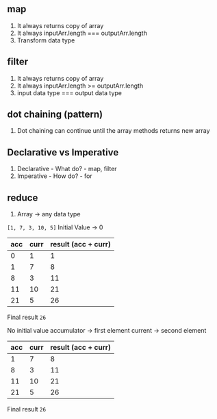 ## map
 
1.  It always returns copy of array
2.  It always inputArr.length === outputArr.length
3.  Transform data type
 
## filter
 
1.  It always returns copy of array
2.  It always inputArr.length >= outputArr.length
3.  input data type === output data type
 
## dot chaining (pattern)
 
1. Dot chaining can continue until the array methods returns new array
 
## Declarative vs Imperative
 
1. Declarative - What do? - map, filter
2. Imperative - How do? - for
 
## reduce
 
1. Array -> any data type
 
`[1, 7, 3, 10, 5]`
Initial Value -> 0
 
| acc | curr | result (acc + curr) |
| --- | ---- | ------------------- |
| 0   | 1    | 1                   |
| 1   | 7    | 8                   |
| 8   | 3    | 11                  |
| 11  | 10   | 21                  |
| 21  | 5    | 26                  |
 
Final result
`26`
 
No initial value
accumulator -> first element
current -> second element
 
| acc | curr | result (acc + curr) |
| --- | ---- | ------------------- |
| 1   | 7    | 8                   |
| 8   | 3    | 11                  |
| 11  | 10   | 21                  |
| 21  | 5    | 26                  |
 
Final result
`26`
 